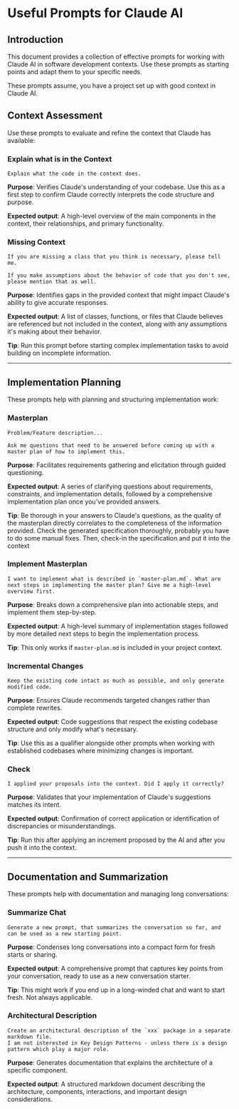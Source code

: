 # Useful Prompts for Claude AI

## Introduction

This document provides a collection of effective prompts for working with Claude AI in software development contexts. Use these prompts as starting points and adapt them to your specific needs. 

These prompts assume, you have a project set up with good context in Claude AI.

## Context Assessment

Use these prompts to evaluate and refine the context that Claude has available:

### Explain what is in the Context
```
Explain what the code in the context does.
```
**Purpose**: Verifies Claude's understanding of your codebase. Use this as a first step to confirm Claude correctly interprets the code structure and purpose.

**Expected output**: A high-level overview of the main components in the context, their relationships, and primary functionality.

### Missing Context
```
If you are missing a class that you think is necessary, please tell me. 

If you make assumptions about the behavior of code that you don't see, please mention that as well.
```
**Purpose**: Identifies gaps in the provided context that might impact Claude's ability to give accurate responses.

**Expected output**: A list of classes, functions, or files that Claude believes are referenced but not included in the context, along with any assumptions it's making about their behavior.

**Tip**: Run this prompt before starting complex implementation tasks to avoid building on incomplete information.

---

## Implementation Planning

These prompts help with planning and structuring implementation work:

### Masterplan
```
Problem/Feature description...

Ask me questions that need to be answered before coming up with a master plan of how to implement this.
```
**Purpose**: Facilitates requirements gathering and elicitation through guided questioning.

**Expected output**: A series of clarifying questions about requirements, constraints, and implementation details, followed by a comprehensive implementation plan once you've provided answers.

**Tip**: Be thorough in your answers to Claude's questions, as the quality of the masterplan directly correlates to the completeness of the information provided. Check the generated specification thoroughly, probably you have to do some manual fixes. Then, check-in the specification and put it into the context

### Implement Masterplan
```
I want to implement what is described in `master-plan.md`. What are next steps in implementing the master plan? Give me a high-level overview first.
```
**Purpose**: Breaks down a comprehensive plan into actionable steps, and implement them step-by-step.

**Expected output**: A high-level summary of implementation stages followed by more detailed next steps to begin the implementation process.

**Tip**: This only works if `master-plan.md` is included in your project context.

### Incremental Changes
```
Keep the existing code intact as much as possible, and only generate modified code.
```
**Purpose**: Ensures Claude recommends targeted changes rather than complete rewrites.

**Expected output**: Code suggestions that respect the existing codebase structure and only modify what's necessary.

**Tip**: Use this as a qualifier alongside other prompts when working with established codebases where minimizing changes is important.

### Check
```
I applied your proposals into the context. Did I apply it correctly?
```
**Purpose**: Validates that your implementation of Claude's suggestions matches its intent.

**Expected output**: Confirmation of correct application or identification of discrepancies or misunderstandings.

**Tip**: Run this after applying an increment proposed by the AI and after you push it into the context.

---

## Documentation and Summarization

These prompts help with documentation and managing long conversations:

### Summarize Chat
```
Generate a new prompt, that summarizes the conversation so far, and can be used as a new starting point.
```
**Purpose**: Condenses long conversations into a compact form for fresh starts or sharing.

**Expected output**: A comprehensive prompt that captures key points from your conversation, ready to use as a new conversation starter.

**Tip**: This might work if you end up in a long-winded chat and want to start fresh. Not always applicable.

### Architectural Description
```
Create an architectural description of the `xxx` package in a separate markdown file.
I am not interested in Key Design Patterns - unless there is a design pattern which play a major role.
```
**Purpose**: Generates documentation that explains the architecture of a specific component.

**Expected output**: A structured markdown document describing the architecture, components, interactions, and important design considerations.

